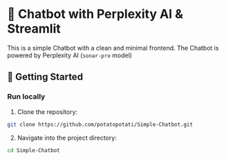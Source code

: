 # 🤖 Chatbot with Perplexity AI & Streamlit
This is a simple Chatbot with a clean and minimal frontend. The Chatbot is powered by Perplexity AI (`sonar-pro` model)

## 🚀 Getting Started
### Run locally
1. Clone the repository:
```bash
git clone https://github.com/potatopotati/Simple-Chatbot.git
```
2. Navigate into the project directory:
```bash
cd Simple-Chatbot
```
